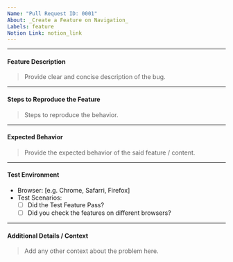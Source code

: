```yaml
---
Name: "Pull Request ID: 0001"
About: _Create a Feature on Navigation_
Labels: feature
Notion Link: notion_link
---
```


---

#### Feature Description

> Provide clear and concise description of the bug.

---

#### Steps to Reproduce the Feature

> Steps to reproduce the behavior.

---

#### Expected Behavior

> Provide the expected behavior of the said feature / content.

---

#### Test Environment

- Browser: [e.g. Chrome, Safarri, Firefox]
- Test Scenarios:
  - [ ] Did the Test Feature Pass?
  - [ ] Did you check the features on different browsers?

---

#### Additional Details / Context

> Add any other context about the problem here.
